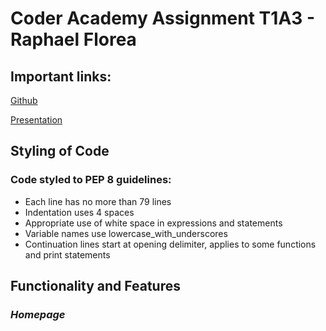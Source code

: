 # Coder Academy Assignment T1A3 - Raphael Florea

## Important links:

[Github](https://github.com/ausraf720/RaphaelFlorea_T1A3) 
<br>

[Presentation](https://www.youtube.com/watch?v=kmw_dUbu6JQ) 
<br>


## Styling of Code

### Code styled to PEP 8 guidelines:

* Each line has no more than 79 lines
* Indentation uses 4 spaces
* Appropriate use of white space in expressions and statements
* Variable names use lowercase_with_underscores
* Continuation lines start at opening delimiter, applies to some functions and print statements

## Functionality and Features

### _Homepage_
